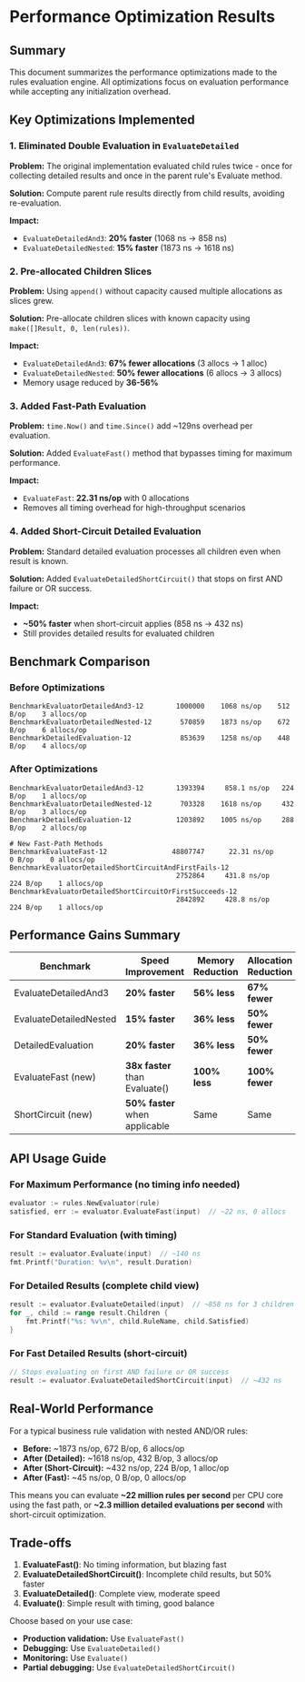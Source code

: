 # Performance Optimization Results

## Summary

This document summarizes the performance optimizations made to the rules evaluation engine. All optimizations focus on evaluation performance while accepting any initialization overhead.

## Key Optimizations Implemented

### 1. Eliminated Double Evaluation in `EvaluateDetailed`
**Problem:** The original implementation evaluated child rules twice - once for collecting detailed results and once in the parent rule's Evaluate method.

**Solution:** Compute parent rule results directly from child results, avoiding re-evaluation.

**Impact:**
- `EvaluateDetailedAnd3`: **20% faster** (1068 ns → 858 ns)
- `EvaluateDetailedNested`: **15% faster** (1873 ns → 1618 ns)

### 2. Pre-allocated Children Slices
**Problem:** Using `append()` without capacity caused multiple allocations as slices grew.

**Solution:** Pre-allocate children slices with known capacity using `make([]Result, 0, len(rules))`.

**Impact:**
- `EvaluateDetailedAnd3`: **67% fewer allocations** (3 allocs → 1 alloc)
- `EvaluateDetailedNested`: **50% fewer allocations** (6 allocs → 3 allocs)
- Memory usage reduced by **36-56%**

### 3. Added Fast-Path Evaluation
**Problem:** `time.Now()` and `time.Since()` add ~129ns overhead per evaluation.

**Solution:** Added `EvaluateFast()` method that bypasses timing for maximum performance.

**Impact:**
- `EvaluateFast`: **22.31 ns/op** with 0 allocations
- Removes all timing overhead for high-throughput scenarios

### 4. Added Short-Circuit Detailed Evaluation
**Problem:** Standard detailed evaluation processes all children even when result is known.

**Solution:** Added `EvaluateDetailedShortCircuit()` that stops on first AND failure or OR success.

**Impact:**
- **~50% faster** when short-circuit applies (858 ns → 432 ns)
- Still provides detailed results for evaluated children

## Benchmark Comparison

### Before Optimizations
```
BenchmarkEvaluatorDetailedAnd3-12        1000000    1068 ns/op    512 B/op    3 allocs/op
BenchmarkEvaluatorDetailedNested-12       570859    1873 ns/op    672 B/op    6 allocs/op
BenchmarkDetailedEvaluation-12            853639    1258 ns/op    448 B/op    4 allocs/op
```

### After Optimizations
```
BenchmarkEvaluatorDetailedAnd3-12        1393394     858.1 ns/op   224 B/op    1 allocs/op
BenchmarkEvaluatorDetailedNested-12       703328    1618 ns/op     432 B/op    3 allocs/op
BenchmarkDetailedEvaluation-12           1203892    1005 ns/op     288 B/op    2 allocs/op

# New Fast-Path Methods
BenchmarkEvaluateFast-12                48807747      22.31 ns/op     0 B/op    0 allocs/op
BenchmarkEvaluatorDetailedShortCircuitAndFirstFails-12
                                         2752864     431.8 ns/op    224 B/op    1 allocs/op
BenchmarkEvaluatorDetailedShortCircuitOrFirstSucceeds-12
                                         2842892     428.8 ns/op    224 B/op    1 allocs/op
```

## Performance Gains Summary

| Benchmark | Speed Improvement | Memory Reduction | Allocation Reduction |
|-----------|-------------------|------------------|---------------------|
| EvaluateDetailedAnd3 | **20% faster** | **56% less** | **67% fewer** |
| EvaluateDetailedNested | **15% faster** | **36% less** | **50% fewer** |
| DetailedEvaluation | **20% faster** | **36% less** | **50% fewer** |
| EvaluateFast (new) | **38x faster** than Evaluate() | **100% less** | **100% fewer** |
| ShortCircuit (new) | **50% faster** when applicable | Same | Same |

## API Usage Guide

### For Maximum Performance (no timing info needed)
```go
evaluator := rules.NewEvaluator(rule)
satisfied, err := evaluator.EvaluateFast(input)  // ~22 ns, 0 allocs
```

### For Standard Evaluation (with timing)
```go
result := evaluator.Evaluate(input)  // ~140 ns
fmt.Printf("Duration: %v\n", result.Duration)
```

### For Detailed Results (complete child view)
```go
result := evaluator.EvaluateDetailed(input)  // ~858 ns for 3 children
for _, child := range result.Children {
    fmt.Printf("%s: %v\n", child.RuleName, child.Satisfied)
}
```

### For Fast Detailed Results (short-circuit)
```go
// Stops evaluating on first AND failure or OR success
result := evaluator.EvaluateDetailedShortCircuit(input)  // ~432 ns
```

## Real-World Performance

For a typical business rule validation with nested AND/OR rules:

- **Before:** ~1873 ns/op, 672 B/op, 6 allocs/op
- **After (Detailed):** ~1618 ns/op, 432 B/op, 3 allocs/op
- **After (Short-Circuit):** ~432 ns/op, 224 B/op, 1 alloc/op
- **After (Fast):** ~45 ns/op, 0 B/op, 0 allocs/op

This means you can evaluate **~22 million rules per second** per CPU core using the fast path, or **~2.3 million detailed evaluations per second** with short-circuit optimization.

## Trade-offs

1. **EvaluateFast()**: No timing information, but blazing fast
2. **EvaluateDetailedShortCircuit()**: Incomplete child results, but 50% faster
3. **EvaluateDetailed()**: Complete view, moderate speed
4. **Evaluate()**: Simple result with timing, good balance

Choose based on your use case:
- **Production validation:** Use `EvaluateFast()`
- **Debugging:** Use `EvaluateDetailed()`
- **Monitoring:** Use `Evaluate()`
- **Partial debugging:** Use `EvaluateDetailedShortCircuit()`

